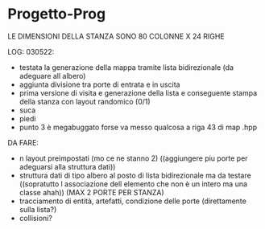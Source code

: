 # Progetto-Prog

LE DIMENSIONI DELLA STANZA SONO 80 COLONNE X 24 RIGHE

LOG:
030522:
- testata la generazione della mappa tramite lista bidirezionale (da adeguare all albero)
- aggiunta divisione tra porte di entrata e in uscita
- prima versione di visita e generazione della lista e conseguente stampa della stanza con layout randomico (0/1)
- suca
- piedi
- punto 3 è megabuggato forse va messo qualcosa a riga 43 di map .hpp



DA FARE:
- n layout preimpostati  (mo ce ne stanno 2) ((aggiungere piu porte per adeguarsi alla struttura dati))
- struttura dati di tipo albero al posto di lista bidirezionale
  ma da testare ((sopratutto l associazione dell elemento che non è un intero ma una classe ahah)) (MAX 2 PORTE PER STANZA)
- tracciamento di entità, artefatti, condizione delle porte (direttamente sulla lista?)
- collisioni?
